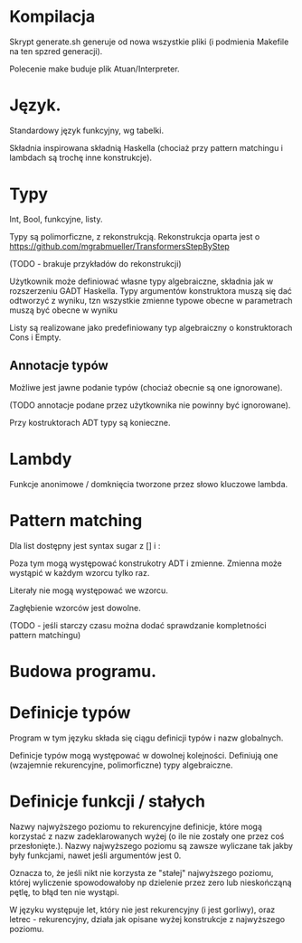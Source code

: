 

# Kompilacja 

Skrypt generate.sh generuje od nowa wszystkie pliki (i podmienia Makefile na ten spzred generacji).

Polecenie make buduje plik Atuan/Interpreter.


# Język.

Standardowy język funkcyjny, wg tabelki.

Składnia inspirowana składnią Haskella (chociaż przy pattern matchingu i lambdach są trochę inne konstrukcje).

# Typy 

Int, Bool, funkcyjne, listy.

Typy są polimorficzne, z rekonstrukcją.
Rekonstrukcja oparta jest o https://github.com/mgrabmueller/TransformersStepByStep

(TODO - brakuje przykładów do rekonstrukcji) 

Użytkownik może definiować własne typy algebraiczne,
składnia jak w rozszerzeniu GADT Haskella.
Typy argumentów konstruktora muszą się dać odtworzyć z wyniku,
tzn wszystkie zmienne typowe obecne w parametrach muszą być obecne w wyniku 

Listy są realizowane jako predefiniowany typ algebraiczny o konstruktorach Cons i Empty.


## Annotacje typów

Możliwe jest jawne podanie typów (chociaż obecnie są one ignorowane).

(TODO annotacje podane przez użytkownika nie powinny być ignorowane).

Przy kostruktorach ADT typy są konieczne.


# Lambdy

Funkcje anonimowe / domknięcia tworzone przez słowo kluczowe lambda.


# Pattern matching

Dla list dostępny jest syntax sugar z [] i : 

Poza tym mogą występować konstrukotry ADT i zmienne.
Zmienna może wystąpić w każdym wzorcu tylko raz.

Literały nie mogą występować we wzorcu.

Zagłębienie wzorców jest dowolne.

(TODO - jeśli starczy czasu można dodać sprawdzanie kompletności pattern matchingu)


# Budowa programu.

# Definicje typów

Program w tym języku składa się ciągu definicji typów i nazw globalnych.

Definicje typów mogą występować w dowolnej kolejności.
Definiują one (wzajemnie rekurencyjne, polimorficzne) typy algebraiczne.


# Definicje funkcji / stałych

Nazwy najwyższego poziomu to rekurencyjne definicje, które mogą korzystać z nazw zadeklarowanych wyżej (o ile nie zostały one przez coś przesłonięte.). 
Nazwy najwyższego poziomu są zawsze wyliczane tak jakby były funkcjami, nawet jeśli argumentów jest 0. 

Oznacza to, że jeśli nikt nie korzysta ze "stałej" najwyższego poziomu, której wyliczenie spowodowałoby np dzielenie przez zero lub nieskończąną pętlę, to błąd ten nie wystąpi.

W języku występuje let, który nie jest rekurencyjny (i jest gorliwy), oraz letrec - rekurencyjny, działa jak opisane wyżej konstrukcje z najwyższego poziomu.







